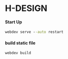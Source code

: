 # H-DESIGN

#### Start Up
```cmd
webdev serve --auto restart
```

#### build static file
```cmd
webdev build
```